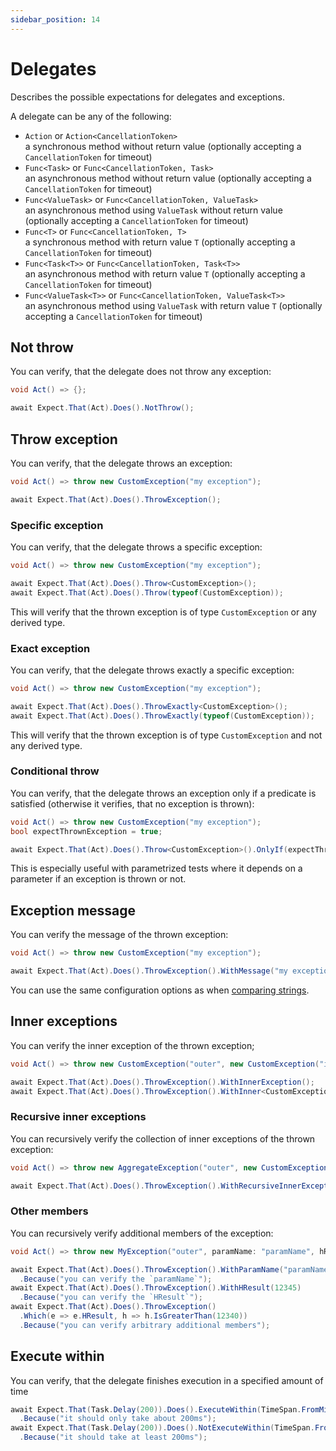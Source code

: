 ```yaml
---
sidebar_position: 14
---
```


# Delegates

Describes the possible expectations for delegates and exceptions.

A delegate can be any of the following:
- `Action` or `Action<CancellationToken>`  
  a synchronous method without return value (optionally accepting a `CancellationToken` for timeout)
- `Func<Task>` or `Func<CancellationToken, Task>`  
  an asynchronous method without return value (optionally accepting a `CancellationToken` for timeout)
- `Func<ValueTask>` or `Func<CancellationToken, ValueTask>`  
  an asynchronous method using `ValueTask` without return value (optionally accepting a `CancellationToken` for timeout)
- `Func<T>` or `Func<CancellationToken, T>`  
  a synchronous method with return value `T` (optionally accepting a `CancellationToken` for timeout)
- `Func<Task<T>>` or `Func<CancellationToken, Task<T>>`  
  an asynchronous method with return value `T` (optionally accepting a `CancellationToken` for timeout)
- `Func<ValueTask<T>>` or `Func<CancellationToken, ValueTask<T>>`  
  an asynchronous method using `ValueTask` with return value `T` (optionally accepting a `CancellationToken` for timeout)


## Not throw

You can verify, that the delegate does not throw any exception:
```csharp
void Act() => {};

await Expect.That(Act).Does().NotThrow();
```


## Throw exception

You can verify, that the delegate throws an exception:
```csharp
void Act() => throw new CustomException("my exception");

await Expect.That(Act).Does().ThrowException();
```

### Specific exception

You can verify, that the delegate throws a specific exception:
```csharp
void Act() => throw new CustomException("my exception");

await Expect.That(Act).Does().Throw<CustomException>();
await Expect.That(Act).Does().Throw(typeof(CustomException));
```
This will verify that the thrown exception is of type `CustomException` or any derived type.


### Exact exception

You can verify, that the delegate throws exactly a specific exception:
```csharp
void Act() => throw new CustomException("my exception");

await Expect.That(Act).Does().ThrowExactly<CustomException>();
await Expect.That(Act).Does().ThrowExactly(typeof(CustomException));
```
This will verify that the thrown exception is of type `CustomException` and not any derived type.


### Conditional throw

You can verify, that the delegate throws an exception only if a predicate is satisfied (otherwise it verifies, that no exception is thrown):
```csharp
void Act() => throw new CustomException("my exception");
bool expectThrownException = true;

await Expect.That(Act).Does().Throw<CustomException>().OnlyIf(expectThrownException);
```
This is especially useful with parametrized tests where it depends on a parameter if an exception is thrown or not.


## Exception message

You can verify the message of the thrown exception:
```csharp
void Act() => throw new CustomException("my exception");

await Expect.That(Act).Does().ThrowException().WithMessage("my exception");
```
You can use the same configuration options as when [comparing strings](/docs/expectations/string#equality).


## Inner exceptions

You can verify the inner exception of the thrown exception;
```csharp
void Act() => throw new CustomException("outer", new CustomException("inner"));

await Expect.That(Act).Does().ThrowException().WithInnerException();
await Expect.That(Act).Does().ThrowException().WithInner<CustomException>();
```

### Recursive inner exceptions

You can recursively verify the collection of inner exceptions of the thrown exception:
```csharp
void Act() => throw new AggregateException("outer", new CustomException("inner"));

await Expect.That(Act).Does().ThrowException().WithRecursiveInnerExceptions(innerExceptions => innerExceptions.HasAtLeast(1).Be<CustomException>());
```

### Other members

You can recursively verify additional members of the exception:
```csharp
void Act() => throw new MyException("outer", paramName: "paramName", hResult: 12345);

await Expect.That(Act).Does().ThrowException().WithParamName("paramName")
  .Because("you can verify the `paramName`");
await Expect.That(Act).Does().ThrowException().WithHResult(12345)
  .Because("you can verify the `HResult`");
await Expect.That(Act).Does().ThrowException()
  .Which(e => e.HResult, h => h.IsGreaterThan(12340))
  .Because("you can verify arbitrary additional members");

```


## Execute within

You can verify, that the delegate finishes execution in a specified amount of time
```csharp
await Expect.That(Task.Delay(200)).Does().ExecuteWithin(TimeSpan.FromMilliseconds(300))
  .Because("it should only take about 200ms");
await Expect.That(Task.Delay(200)).Does().NotExecuteWithin(TimeSpan.FromMilliseconds(100))
  .Because("it should take at least 200ms");
```
